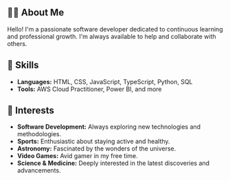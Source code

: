 ## 👨‍💻 About Me

Hello! I'm a passionate software developer dedicated to continuous learning and professional growth. I'm always available to help and collaborate with others.

## 💼 Skills

- **Languages:** HTML, CSS, JavaScript, TypeScript, Python, SQL
- **Tools:** AWS Cloud Practitioner, Power BI, and more

## 🌟 Interests

- **Software Development:** Always exploring new technologies and methodologies.
- **Sports:** Enthusiastic about staying active and healthy.
- **Astronomy:** Fascinated by the wonders of the universe.
- **Video Games:** Avid gamer in my free time.
- **Science & Medicine:** Deeply interested in the latest discoveries and advancements.





